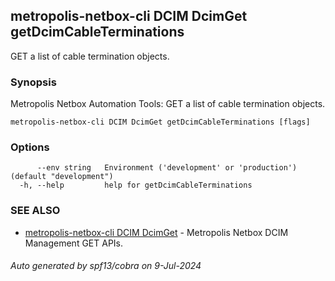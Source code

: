 ## metropolis-netbox-cli DCIM DcimGet getDcimCableTerminations

GET a list of cable termination objects.

### Synopsis


Metropolis Netbox Automation Tools: 
  GET a list of cable termination objects.

```
metropolis-netbox-cli DCIM DcimGet getDcimCableTerminations [flags]
```

### Options

```
      --env string   Environment ('development' or 'production') (default "development")
  -h, --help         help for getDcimCableTerminations
```

### SEE ALSO

* [metropolis-netbox-cli DCIM DcimGet]()	 - Metropolis Netbox DCIM Management GET APIs.

###### Auto generated by spf13/cobra on 9-Jul-2024
